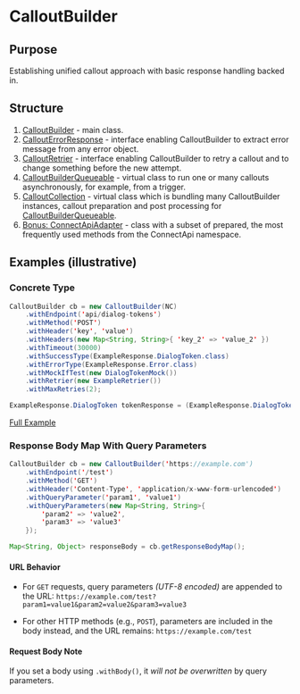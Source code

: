 # CalloutBuilder

## Purpose

Establishing unified callout approach with basic response handling backed in.

## Structure

1. [CalloutBuilder](CalloutBuilder.cls) - main class.
2. [CalloutErrorResponse](CalloutErrorResponse.cls) - interface enabling CalloutBuilder to extract error message from any error object.
3. [CalloutRetrier](CalloutRetrier.cls) - interface enabling CalloutBuilder to retry a callout and to change something before the new attempt.
4. [CalloutBuilderQueueable](CalloutBuilderQueueable.cls) - virtual class to run one or many callouts asynchronously, for example, from a trigger.
5. [CalloutCollection](CalloutCollection.cls) - virtual class which is bundling many CalloutBuilder instances, callout preparation and post processing for [CalloutBuilderQueueable](CalloutCollection.cls).
6. [Bonus: ConnectApiAdapter](ConnectApiAdapter.cls) - class with a subset of prepared, the most frequently used methods from the ConnectApi namespace.

## Examples (illustrative)

### Concrete Type

```Java (Apex)
CalloutBuilder cb = new CalloutBuilder(NC)
    .withEndpoint('api/dialog-tokens')
    .withMethod('POST')
    .withHeader('key', 'value')
    .withHeaders(new Map<String, String>{ 'key_2' => 'value_2' })
    .withTimeout(30000)
    .withSuccessType(ExampleResponse.DialogToken.class)
    .withErrorType(ExampleResponse.Error.class)
    .withMockIfTest(new DialogTokenMock())
    .withRetrier(new ExampleRetrier())
    .withMaxRetries(2);

ExampleResponse.DialogToken tokenResponse = (ExampleResponse.DialogToken)cb.getTypedResponseBody();
```

[Full Example](ExampleApi.cls)

### Response Body Map With Query Parameters

```Java (Apex)
CalloutBuilder cb = new CalloutBuilder('https://example.com')
    .withEndpoint('/test')
    .withMethod('GET')
    .withHeader('Content-Type', 'application/x-www-form-urlencoded')
    .withQueryParameter('param1', 'value1')
    .withQueryParameters(new Map<String, String>{
        'param2' => 'value2',
        'param3' => 'value3'
    });

Map<String, Object> responseBody = cb.getResponseBodyMap();
```

#### URL Behavior

- For `GET` requests, query parameters _(UTF-8 encoded)_ are appended to the URL: `https://example.com/test?param1=value1&param2=value2&param3=value3`

- For other HTTP methods (e.g., `POST`), parameters are included in the body instead, and the URL remains: `https://example.com/test`

#### Request Body Note 

If you set a body using `.withBody()`, it _will not be overwritten_ by query parameters.
